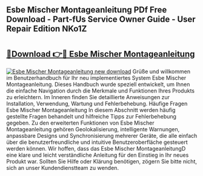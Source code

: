 ## Esbe Mischer Montageanleitung PDf Free Download - Part-fUs Service Owner Guide - User Repair Edition NKo1Z

# <h2><a href="http://df6yer.blite.top/?on=Esbe+Mischer+Montageanleitung">🔗Download 👉🔴 Esbe Mischer Montageanleitung</a></h2>

[![Esbe Mischer Montageanleitung new download](https://i.imgur.com/lujVjoI.png)](http://df6yer.blite.top/?on=Esbe+Mischer+Montageanleitung)
Grüße und willkommen im Benutzerhandbuch für Ihr neu implementiertes System Esbe Mischer Montageanleitung. Dieses Handbuch wurde speziell entwickelt, um Ihnen die einfache Navigation durch die Merkmale und Funktionen Ihres Produkts zu erleichtern. Im Inneren finden Sie detaillierte Anweisungen zur Installation, Verwendung, Wartung und Fehlerbehebung. Häufige Fragen Esbe Mischer Montageanleitung In diesem Abschnitt werden häufig gestellte Fragen behandelt und hilfreiche Tipps zur Fehlerbehebung gegeben. Zu den erweiterten Funktionen von Esbe Mischer Montageanleitung gehören Geolokalisierung, intelligente Warnungen, anpassbare Designs und Synchronisierung mehrerer Geräte, die alle einfach über die benutzerfreundliche und intuitive Benutzeroberfläche gesteuert werden können. Wir hoffen, dass das Esbe Mischer MontageanleitungD eine klare und leicht verständliche Anleitung für den Einstieg in Ihr neues Produkt war. Sollten Sie Hilfe oder Klärung benötigen, zögern Sie bitte nicht, sich an unser Kundendienstteam zu wenden.
